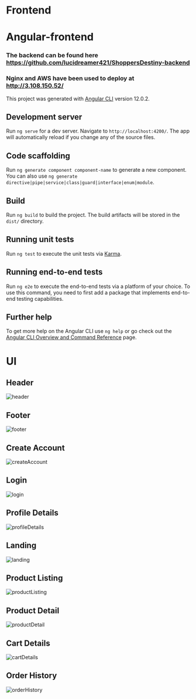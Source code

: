 # Frontend
# Angular-frontend

### The backend can be found here https://github.com/lucidreamer421/ShoppersDestiny-backend
### Nginx and AWS have been used to deploy at http://3.108.150.52/

This project was generated with [Angular CLI](https://github.com/angular/angular-cli) version 12.0.2.

## Development server

Run `ng serve` for a dev server. Navigate to `http://localhost:4200/`. The app will automatically reload if you change any of the source files.

## Code scaffolding

Run `ng generate component component-name` to generate a new component. You can also use `ng generate directive|pipe|service|class|guard|interface|enum|module`.

## Build

Run `ng build` to build the project. The build artifacts will be stored in the `dist/` directory.

## Running unit tests

Run `ng test` to execute the unit tests via [Karma](https://karma-runner.github.io).

## Running end-to-end tests

Run `ng e2e` to execute the end-to-end tests via a platform of your choice. To use this command, you need to first add a package that implements end-to-end testing capabilities.

## Further help

To get more help on the Angular CLI use `ng help` or go check out the [Angular CLI Overview and Command Reference](https://angular.io/cli) page.

# UI

## Header
![header](https://user-images.githubusercontent.com/87474759/125803917-f16eb981-f9d4-4ef2-9443-b42885f1f984.png)

## Footer
![footer](https://user-images.githubusercontent.com/87474759/125804298-2c8c6343-41de-4062-b1f9-d63ce7695a1e.png)

## Create Account
![createAccount](https://user-images.githubusercontent.com/87474759/125833828-d8c2bc21-dbdc-43d1-9aa4-17121d4ebf38.png)

## Login
![login](https://user-images.githubusercontent.com/87474759/125833810-25c2f071-e851-4318-9059-d60f7004b9c7.png)

## Profile Details
![profileDetails](https://user-images.githubusercontent.com/87474759/125833787-74ce64a1-fec7-42c2-98a9-2e28b380733f.png)

## Landing
![landing](https://user-images.githubusercontent.com/87474759/125833770-d233042d-28f5-4144-b2fa-87771729ad20.png)

## Product Listing
![productListing](https://user-images.githubusercontent.com/87474759/125833748-45d91817-ae7b-4736-9b15-0300618e40d0.png)

## Product Detail
![productDetail](https://user-images.githubusercontent.com/87474759/125833724-4e20864f-7d44-4512-b17c-3987e190b328.png)

## Cart Details
![cartDetails](https://user-images.githubusercontent.com/87474759/125833626-3e26b0ef-5f14-4ef2-89c7-43f5ae07be7a.png)

## Order History
![orderHistory](https://user-images.githubusercontent.com/87474759/125833599-1d0e42c7-585c-46e0-ade7-3c4cb98aeeb4.png)

